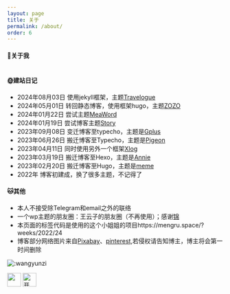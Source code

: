 ```yaml
---
layout: page
title: 关于
permalink: /about/
order: 6
---
```


#### 🙈关于我

<div id="test">
<style>
#test {
    width: auto;
    height: auto;
    overflow: hidden !important; 
}
#my-tags mark {
    position: initial!important;
}
</style>
<script src="https://blog.wangyunzi.com/json/tags-wall.js"></script>
<script>
        Tags({
          style: {
            fn: Style1,
            title: '王云子',
            animation: 1,
            scale: 1,
            randomScoreIfNoSetting: 5 // 如果是1，则如果未设置标签大小那么随机设置一个大小；否则使用默认大小5
          },
          text: `
          社恐玩家/1/性格/
          拒绝出风头/1/性格
          宅到极致/1/性格
          简单普通/1/性格
          爱自由/1/性格
          神经质/1/性格
          不喜欢微信/1/性格
          没有音乐活不了/1/性格/https://open.spotify.com/playlist/66RQ2F6iCvQbOGW66VaEYk?si=dcb7d51b17d04cc1
          听歌/1/爱好
          发呆/1/爱好/
          记录各类博客主题/1/爱好
          骑车兜风/1/爱好
          为我的博客安一个家/1/爱好
          没事瞎折腾/1/生活/
          无辣不欢/1/美食
          辣椒才是灵魂/1/美食
          土豆才是世界上最美味的/1/美食
          学生党/1/身份
          地道贵州人/1/籍贯
          自由且独立/1/未来
  `,
  rootDOM: document.getElementById('test')
})
</script>
</div>


#### 🌞建站日记
- 2024年08月03日  使用jekyll框架，主题[Travelogue](https://github.com/SalGnt/Travelogue)
- 2024年05月01日  转回静态博客，使用框架hugo，主题[ZOZO](https://github.com/varkai/hugo-theme-zozo)
- 2024年01月22日  尝试主题[MeaWord](https://www.bawge.com/archives/63.html)
- 2024年01月19日  尝试博客主题[Story](https://github.com/txperl/Story-for-Typecho)
- 2023年09月08日  变迁博客至typecho，主题是[Gplus](https://muxer.cn/theme/typecho-theme-gplus.html)
- 2023年06月26日 搬迁博客至Typecho，主题是[Pigeon](https://novcu.com/post/typecho-notes/)
- 2023年04月11日 同时使用另外一个框架[Xlog](https://xlog.app)
- 2023年03月19日 搬迁博客至Hexo，主题是[Annie](https://github.com/Sariay/hexo-theme-Annie)
- 2023年02月20日 搬迁博客至Hugo，主题是[meme](https://github.com/reuixiy/hugo-theme-meme)
- 2022年 博客初建成，换了很多主题，不记得了

#### 🐱其他
- 本人不接受除Telegram和email之外的联络
- 一个wp主题的朋友圈：王云子的朋友圈（不再使用）；感谢[锦](https://kam.space/)
- 本页面的标签代码是使用的这个小姐姐的项目https://mengru.space/?weeks/2022/24
- 博客部分网络图片来自[Pixabay](https://pixabay.com/zh/)、[pinterest](https://www.pinterest.com/),若侵权请告知博主，博主将会第一时间删除

![:wangyunzi](https://count.getloli.com/get/@wangyunzi?theme=asoul)

<a href="https://www.foreverblog.cn/go.html" target="_blank"> <img src="https://img.foreverblog.cn/wormhole_4_tp.gif" alt="" style="width:auto;height:32px;" title="穿梭虫洞-随机访问十年之约友链博客"></a>
<a href="https://www.travellings.cn/go.html" target="_blank" rel="noopener" title="开往-友链接力"><img src="https://www.travellings.cn/assets/logo.gif" alt="开往-友链接力" style="width:auto;height:32px;"></a> 

